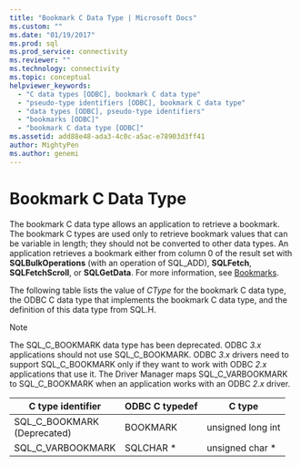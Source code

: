 ```yaml
---
title: "Bookmark C Data Type | Microsoft Docs"
ms.custom: ""
ms.date: "01/19/2017"
ms.prod: sql
ms.prod_service: connectivity
ms.reviewer: ""
ms.technology: connectivity
ms.topic: conceptual
helpviewer_keywords: 
  - "C data types [ODBC], bookmark C data type"
  - "pseudo-type identifiers [ODBC], bookmark C data type"
  - "data types [ODBC], pseudo-type identifiers"
  - "bookmarks [ODBC]"
  - "bookmark C data type [ODBC]"
ms.assetid: add88e48-ada3-4c0c-a5ac-e78903d3ff41
author: MightyPen
ms.author: genemi
---
```

# Bookmark C Data Type
The bookmark C data type allows an application to retrieve a bookmark. The bookmark C types are used only to retrieve bookmark values that can be variable in length; they should not be converted to other data types. An application retrieves a bookmark either from column 0 of the result set with **SQLBulkOperations** (with an operation of SQL_ADD), **SQLFetch**, **SQLFetchScroll**, or **SQLGetData**. For more information, see [Bookmarks](../../../odbc/reference/develop-app/bookmarks-odbc.md).  
  
 The following table lists the value of *CType* for the bookmark C data type, the ODBC C data type that implements the bookmark C data type, and the definition of this data type from SQL.H.  
  
> [!NOTE]
>  The SQL_C_BOOKMARK data type has been deprecated. ODBC *3.x* applications should not use SQL_C_BOOKMARK. ODBC *3.x* drivers need to support SQL_C_BOOKMARK only if they want to work with ODBC *2.x* applications that use it. The Driver Manager maps SQL_C_VARBOOKMARK to SQL_C_BOOKMARK when an application works with an ODBC *2.x* driver.  
  
|C type identifier|ODBC C typedef|C type|  
|-----------------------|--------------------|------------|  
|SQL_C_BOOKMARK<br />(Deprecated)|BOOKMARK|unsigned long int|  
|SQL_C_VARBOOKMARK|SQLCHAR *|unsigned char *|
